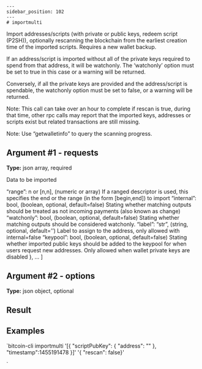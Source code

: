 
    ---
    sidebar_position: 102
    ---
    # importmulti

Import addresses/scripts (with private or public keys, redeem script (P2SH)), optionally rescanning the blockchain from the earliest creation time of the imported scripts. Requires a new wallet backup.

If an address/script is imported without all of the private keys required to spend from that address, it will be watchonly. The ‘watchonly’ option must be set to true in this case or a warning will be returned.

Conversely, if all the private keys are provided and the address/script is spendable, the watchonly option must be set to false, or a warning will be returned.

Note: This call can take over an hour to complete if rescan is true, during that time, other rpc calls may report that the imported keys, addresses or scripts exist but related transactions are still missing.

Note: Use “getwalletinfo” to query the scanning progress.

## Argument #1 - requests

**Type:** json array, required

Data to be imported

“range”: n or \[n,n\], (numeric or array) If a ranged descriptor is used, this specifies the end or the range (in the form \[begin,end\]) to import “internal”: bool, (boolean, optional, default=false) Stating whether matching outputs should be treated as not incoming payments (also known as change) “watchonly”: bool, (boolean, optional, default=false) Stating whether matching outputs should be considered watchonly. “label”: “str”, (string, optional, default=’’) Label to assign to the address, only allowed with internal=false “keypool”: bool, (boolean, optional, default=false) Stating whether imported public keys should be added to the keypool for when users request new addresses. Only allowed when wallet private keys are disabled }, … \]

## Argument #2 - options

**Type:** json object, optional

## Result

## Examples

`bitcoin-cli importmulti '[{ "scriptPubKey": { "address": "<my address>" }, "timestamp":1455191478 }]' '{ "rescan": false}'

`